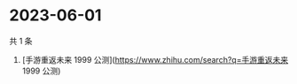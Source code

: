 # 2023-06-01

共 1 条

<!-- BEGIN ZHIHUSEARCH -->
<!-- 最后更新时间 Thu Jun 01 2023 04:08:53 GMT+0800 (China Standard Time) -->
1. [手游重返未来 1999 公测](https://www.zhihu.com/search?q=手游重返未来 1999 公测)
<!-- END ZHIHUSEARCH -->
